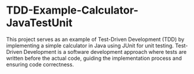 # TDD-Example-Calculator-JavaTestUnit
This project serves as an example of Test-Driven Development (TDD) by implementing a simple calculator in Java using JUnit for unit testing. Test-Driven Development is a software development approach where tests are written before the actual code, guiding the implementation process and ensuring code correctness.
